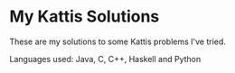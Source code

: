 # My Kattis Solutions
These are my solutions to some Kattis problems I've tried.

Languages used: Java, C, C++, Haskell and Python
